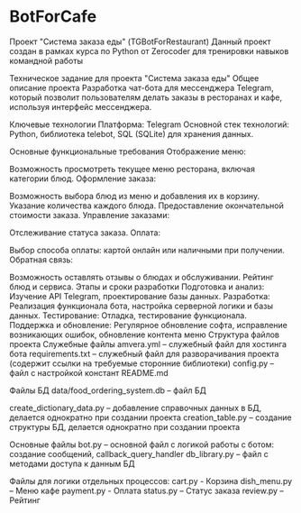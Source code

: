 # BotForCafe
Проект "Система заказа еды" (TGBotForRestaurant)
Данный проект создан в рамках курса по Python от Zerocoder для тренировки навыков командной работы

Техническое задание для проекта "Система заказа еды"
Общее описание проекта
Разработка чат-бота для мессенджера Telegram, который позволит пользователям делать заказы в ресторанах и кафе, используя интерфейс мессенджера.

Ключевые технологии
Платформа: Telegram Основной стек технологий: Python, библиотека telebot, SQL (SQLite) для хранения данных.

Основные функциональные требования
Отображение меню:

Возможность просмотреть текущее меню ресторана, включая категории блюд.
Оформление заказа:

Возможность выбора блюд из меню и добавления их в корзину.
Указание количества каждого блюда.
Предоставление окончательной стоимости заказа.
Управление заказами:

Отслеживание статуса заказа.
Оплата:

Выбор способа оплаты: картой онлайн или наличными при получении.
Обратная связь:

Возможность оставлять отзывы о блюдах и обслуживании.
Рейтинг блюд и сервиса.
Этапы и сроки разработки
Подготовка и анализ: Изучение API Telegram, проектирование базы данных.
Разработка: Реализация функционала бота, настройка серверной логики и базы данных.
Тестирование: Отладка, тестирование функционала.
Поддержка и обновление: Регулярное обновление софта, исправление возникающих ошибок, обновление контента меню
Структура файлов проекта
Служебные файлы
amvera.yml – служебный файл для хостинга бота
requirements.txt – служебный файл для разворачивания проекта (содержит ссылки на требуемые сторонние библиотеки)
config.py – файл с настройкой констант
README.md

Файлы БД
data/food_ordering_system.db – файл БД

create_dictionary_data.py – добавление справочных данных в БД, делается однократно при создании проекта
creation_table.py – создание структуры БД, делается однократно при создании проекта

Основные файлы
bot.py – основной файл с логикой работы с ботом: создание сообщений, callback_query_handler
db_library.py – файл с методами доступа к данным БД

Файлы для логики отдельных процессов:
cart.py - Корзина
dish_menu.py – Меню кафе
payment.py - Оплата
status.py – Статус заказа
review.py – Рейтинг
 
